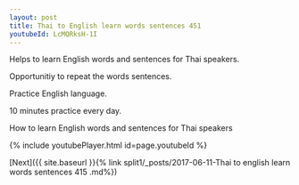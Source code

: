 ```yaml
---
layout: post
title: Thai to English learn words sentences 451 
youtubeId: LcMQRksH-1I
---
```

 
 
Helps to learn English words and sentences for Thai speakers.

Opportunitiy to repeat the words sentences. 

Practice English language. 
 
10 minutes practice every day. 
 
How to learn English words and sentences for Thai speakers 
 
{% include youtubePlayer.html id=page.youtubeId %}
 
 
[Next]({{ site.baseurl }}{% link  split1/_posts/2017-06-11-Thai to english learn words sentences 415 .md%})
 
